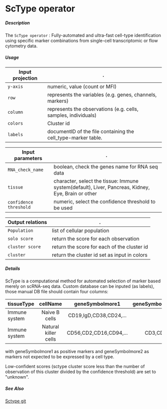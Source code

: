 # ScType operator

##### Description

The `ScType operator` : Fully-automated and ultra-fast cell-type identification using specific marker combinations from single-cell transcriptomic or flow cytometry data.

##### Usage

Input projection|.
---|---
`y-axis`        | numeric, value (count or MFI)
`row`           | represents the variables (e.g. genes, channels, markers)
`column`        | represents the observations (e.g. cells, samples, individuals)
`colors`        | Cluster id 
`labels`        | documentID of the file containing the cell_type-marker table.

Input parameters|.
---|---
`RNA_check_name`        | boolean, check the genes name for RNA seq data 
`tissue`        | character, select the tissue: Immune system(default), Liver, Pancreas, Kidney, Eye, Brain or other
`confidence threshold`        | numeric, select the confidence threshold to be used

Output relations|.
---|---
`Population`        | list of cellular population
`solo score`        | return the score for each observation
`cluster score`        | return the score for each of the cluster id
`cluster`        | return the cluster id set as input in colors
##### Details

ScType is a computational method for automated selection of marker based merely on scRNA-seq data.
Custom database can be inputed (as labels), those manual DB file should contain four columns:

| tissueType      | cellName | geneSymbolmore1   | geneSymbolmore2   |
| :---        |    :----:   |    :----:   |          ---: | 
| Immune system      | Naive B cells       | CD19,IgD,CD38,CD24,... |          |
| Immune system   | Natural killer  cells        | CD56,CD2,CD16,CD94,...      |      CD3,CD4,CD8     |

with geneSymbolmore1 as positive markers and geneSymbolmore2 as markers not expected to be expressed by a cell type.

Low-confident scores (sctype cluster score less than the number of observation of this cluster divided by the confidence threshold) are set to "unknown".

##### See Also

[Sctype git](https://github.com/IanevskiAleksandr/sc-type)

